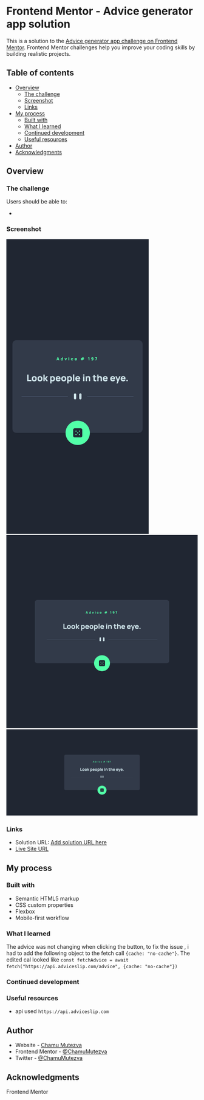 # Frontend Mentor - Advice generator app solution

This is a solution to the [Advice generator app challenge on Frontend Mentor](https://www.frontendmentor.io/challenges/advice-generator-app-QdUG-13db). Frontend Mentor challenges help you improve your coding skills by building realistic projects.

## Table of contents

- [Overview](#overview)
  - [The challenge](#the-challenge)
  - [Screenshot](#screenshot)
  - [Links](#links)
- [My process](#my-process)
  - [Built with](#built-with)
  - [What I learned](#what-i-learned)
  - [Continued development](#continued-development)
  - [Useful resources](#useful-resources)
- [Author](#author)
- [Acknowledgments](#acknowledgments)

## Overview

### The challenge

Users should be able to:

- 

### Screenshot

![mobile view](./images/mobile.png)
![tablet view](./images/tablet.png)
![desktop view](./images/desktop.png)

### Links

- Solution URL: [Add solution URL here](https://your-solution-url.com)
- [Live Site URL](https://queseri.github.io/Advice-generator-app/)

## My process

### Built with

- Semantic HTML5 markup
- CSS custom properties
- Flexbox
- Mobile-first workflow

### What I learned

The advice was not changing when clicking the button, to fix the issue , i had to add the following object to the fetch call  `{cache: "no-cache"}`. The edited cal looked like `const fetchAdvice = await fetch("https://api.adviceslip.com/advice", {cache: "no-cache"})`


### Continued development

### Useful resources

- api used `https://api.adviceslip.com`

## Author

- Website - [Chamu Mutezva](https://github.com/ChamuMutezva)
- Frontend Mentor - [@ChamuMutezva](https://www.frontendmentor.io/profile/ChamuMutezva)
- Twitter - [@ChamuMutezva](https://twitter.com/ChamuMutezva)

## Acknowledgments

Frontend Mentor

